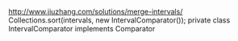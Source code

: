 http://www.jiuzhang.com/solutions/merge-intervals/
Collections.sort(intervals, new IntervalComparator());
private class IntervalComparator implements Comparator<Interval> 
